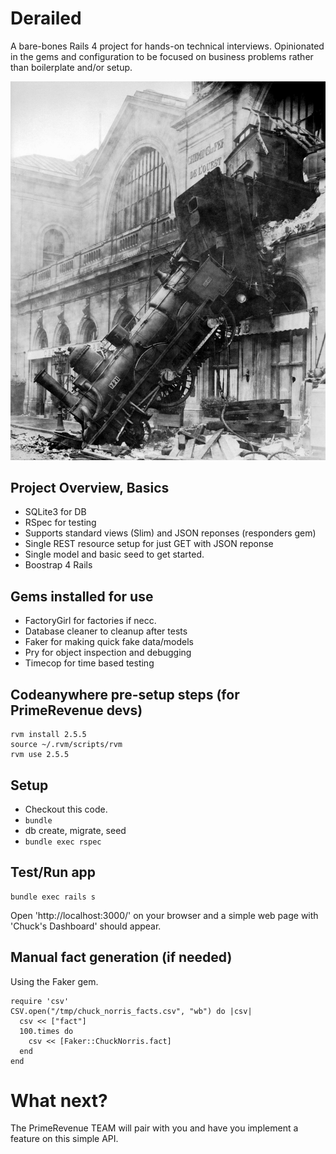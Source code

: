# Derailed

A bare-bones Rails 4 project for hands-on technical interviews. Opinionated in the gems and configuration to be focused on business problems rather than boilerplate and/or setup.

![Derailed](./train-wreck.jpg)

## Project Overview, Basics

* SQLite3 for DB
* RSpec for testing
* Supports standard views (Slim) and JSON reponses (responders gem)
* Single REST resource setup for just GET with JSON reponse
* Single model and basic seed to get started.
* Boostrap 4 Rails


## Gems installed for use

* FactoryGirl for factories if necc.
* Database cleaner to cleanup after tests
* Faker for making quick fake data/models
* Pry for object inspection and debugging
* Timecop for time based testing


## Codeanywhere pre-setup steps (for PrimeRevenue devs)

```
rvm install 2.5.5
source ~/.rvm/scripts/rvm
rvm use 2.5.5
```

## Setup

* Checkout this code.
* ` bundle `
* db create, migrate, seed
* `bundle exec rspec`


## Test/Run app

```
bundle exec rails s
```

Open 'http://localhost:3000/' on your browser and a simple web page with 'Chuck's Dashboard' should appear.


## Manual fact generation (if needed)

Using the Faker gem.

```
require 'csv'
CSV.open("/tmp/chuck_norris_facts.csv", "wb") do |csv|
  csv << ["fact"]
  100.times do
    csv << [Faker::ChuckNorris.fact]
  end
end
```

# What next?

The PrimeRevenue TEAM will pair with you and have you implement a feature on this simple API.

```

